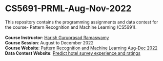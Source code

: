 # CS5691-PRML-Aug-Nov-2022
This repository contains the programming assignments and data contest for the course- Pattern Recognition and Machine Learning (CS5691).<br><br>
**Course Instructor**: [Harish Guruprasad Ramaswamy](https://sites.google.com/site/harishguruprasad/home?authuser=0)  
**Course Session**: August to December 2022   
**Course Website**: [Pattern Recognition and Machine Learning Aug-Dec 2022](https://sites.google.com/site/harishguruprasad/teaching/prml-aug-2022?authuser=0)   
**Data Contest Website**: [Predict hotel survey experience and ratings](https://www.kaggle.com/competitions/datacon-22/overview) 
